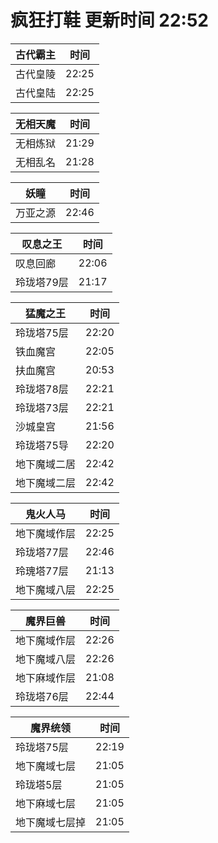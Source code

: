 # 疯狂打鞋 更新时间 22:52

| 古代霸主   | 时间    |
|--------|-------|
| 古代皇陵 | 22:25 |
| 古代皇陆 | 22:25 |

| 无相天魔   | 时间    |
|--------|-------|
| 无相炼狱 | 21:29 |
| 无相乱名 | 21:28 |

| 妖瞳   | 时间    |
|--------|-------|
| 万亚之源 | 22:46 |

| 叹息之王   | 时间    |
|--------|-------|
| 叹息回廊 | 22:06 |
| 玲珑塔79层 | 21:17 |

| 猛魔之王   | 时间    |
|--------|-------|
| 玲珑塔75层 | 22:20 |
| 铁血魔宫 | 22:05 |
| 扶血魔宫 | 20:53 |
| 玲珑塔78层 | 22:21 |
| 玲珑塔73层 | 22:21 |
| 沙城皇宫 | 21:56 |
| 玲珑塔75导 | 22:20 |
| 地下魔域二居 | 22:42 |
| 地下魔域二层 | 22:42 |

| 鬼火人马   | 时间    |
|--------|-------|
| 地下魔域作层 | 22:25 |
| 玲珑塔77层 | 22:46 |
| 玲瑰塔77层 | 21:13 |
| 地下魔域八层 | 22:25 |

| 魔界巨兽   | 时间    |
|--------|-------|
| 地下魔域作层 | 22:26 |
| 地下魔域八层 | 22:26 |
| 地下麻域作层 | 21:08 |
| 玲珑塔76层 | 22:44 |

| 魔界统领   | 时间    |
|--------|-------|
| 玲珑塔75层 | 22:19 |
| 地下魔域七层 | 21:05 |
| 玲珑塔5层 | 21:05 |
| 地下麻域七层 | 21:05 |
| 地下魔域七层掉 | 21:05 |